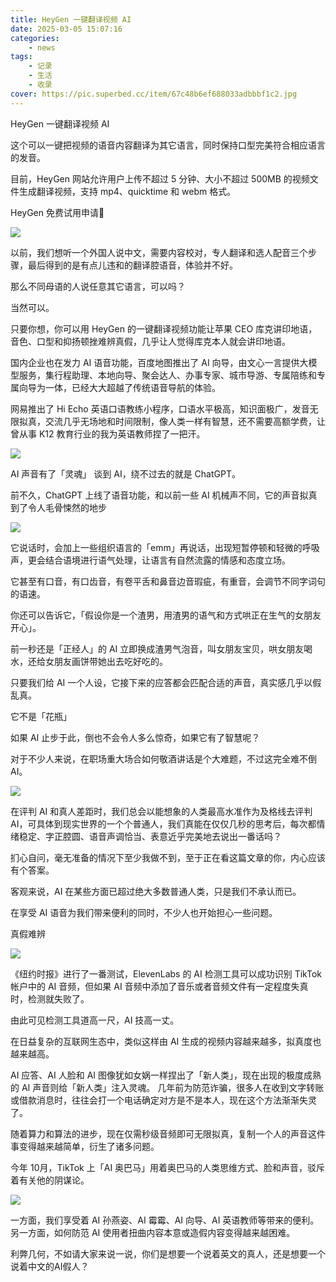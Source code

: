 ```yaml
---
title: HeyGen 一键翻译视频 AI
date: 2025-03-05 15:07:16
categories: 
    - news
tags: 
    - 记录
    - 生活
    - 收录
cover: https://pic.superbed.cc/item/67c48b6ef688033adbbbf1c2.jpg
---
```



HeyGen 一键翻译视频 AI

这个可以一键把视频的语音内容翻译为其它语言，同时保持口型完美符合相应语言的发音。

目前，HeyGen 网站允许用户上传不超过 5 分钟、大小不超过 500MB 的视频文件生成翻译视频，支持 mp4、quicktime 和 webm 格式。

<!--more-->

HeyGen 免费试用申请🔗  [](https://app.heygen.com/login?sid=no_sid)

![](https://pic.superbed.cc/item/67c86688f688033adbf1aaa9.jpg)

以前，我们想听一个外国人说中文，需要内容校对，专人翻译和选人配音三个步骤，最后得到的是有点儿违和的翻译腔语音，体验并不好。

那么不同母语的人说任意其它语言，可以吗？

当然可以。

只要你想，你可以用 HeyGen 的一键翻译视频功能让苹果 CEO 库克讲印地语，音色、口型和抑扬顿挫难辨真假，几乎让人觉得库克本人就会讲印地语。

国内企业也在发力 AI 语音功能，百度地图推出了 AI 向导，由文心一言提供大模型服务，集行程助理、本地向导、聚会达人、办事专家、城市导游、专属陪练和专属向导为一体，已经大大超越了传统语音导航的体验。

网易推出了 Hi Echo 英语口语教练小程序，口语水平极高，知识面极广，发音无限拟真，交流几乎无场地和时间限制，像人类一样有智慧，还不需要高额学费，让曾从事 K12 教育行业的我为英语教师捏了一把汗。

![](https://pic.superbed.cc/item/67c866d0f688033adbf1abd2.jpg)

AI 声音有了「灵魂」
谈到 AI，绕不过去的就是 ChatGPT。

前不久，ChatGPT 上线了语音功能，和以前一些 AI 机械声不同，它的声音拟真到了令人毛骨悚然的地步

![](https://pic.superbed.cc/item/67c866f6f688033adbf1ac79.gif)

它说话时，会加上一些组织语言的「emm」再说话，出现短暂停顿和轻微的呼吸声，更会结合语境进行语气处理，让语言有自然流露的情感和态度立场。

它甚至有口音，有口齿音，有卷平舌和鼻音边音瑕疵，有重音，会调节不同字词句的语速。

你还可以告诉它，「假设你是一个渣男，用渣男的语气和方式哄正在生气的女朋友开心」。

前一秒还是「正经人」的 AI 立即换成渣男气泡音，叫女朋友宝贝，哄女朋友喝水，还给女朋友画饼带她出去吃好吃的。

只要我们给 AI 一个人设，它接下来的应答都会匹配合适的声音，真实感几乎以假乱真。

它不是「花瓶」

如果 AI 止步于此，倒也不会令人多么惊奇，如果它有了智慧呢？

对于不少人来说，在职场重大场合如何敬酒讲话是个大难题，不过这完全难不倒 AI。

![](https://pic.superbed.cc/item/67c8671bf688033adbf1ad22.jpg)

在评判 AI 和真人差距时，我们总会以能想象的人类最高水准作为及格线去评判 AI，可具体到现实世界的一个个普通人，我们真能在仅仅几秒的思考后，每次都情绪稳定、字正腔圆、语音声调恰当、表意近乎完美地去说出一番话吗？

扪心自问，毫无准备的情况下至少我做不到，至于正在看这篇文章的你，内心应该有个答案。

客观来说，AI 在某些方面已超过绝大多数普通人类，只是我们不承认而已。

在享受 AI 语音为我们带来便利的同时，不少人也开始担心一些问题。

真假难辨

![](https://pic.superbed.cc/item/67c86760f688033adbf1ae38.gif)

《纽约时报》进行了一番测试，ElevenLabs 的 AI 检测工具可以成功识别 TikTok 帐户中的 AI 音频，但如果 AI 音频中添加了音乐或者音频文件有一定程度失真时，检测就失败了。

由此可见检测工具道高一尺，AI 技高一丈。

在日益复杂的互联网生态中，类似这样由 AI 生成的视频内容越来越多，拟真度也越来越高。

AI 应答、AI 人脸和 AI 图像犹如女娲一样捏出了「新人类」，现在出现的极度成熟的 AI 声音则给「新人类」注入灵魂。
几年前为防范诈骗，很多人在收到文字转账或借款消息时，往往会打一个电话确定对方是不是本人，现在这个方法渐渐失灵了。

随着算力和算法的进步，现在仅需秒级音频即可无限拟真，复制一个人的声音这件事变得越来越简单，衍生了诸多问题。

今年 10月，TikTok 上「AI 奥巴马」用着奥巴马的人类思维方式、脸和声音，驳斥着有关他的阴谋论。

![](https://pic.superbed.cc/item/67c867baf688033adbf1af8a.jpg)

一方面，我们享受着 AI 孙燕姿、AI 霉霉、AI 向导、AI 英语教师等带来的便利。另一方面，如何防范 AI 使用者扭曲内容本意或造假内容变得越来越困难。

利弊几何，不如请大家来说一说，你们是想要一个说着英文的真人，还是想要一个说着中文的AI假人？


